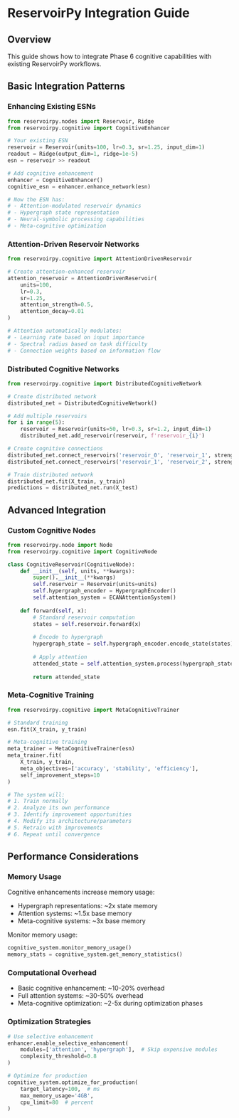 # ReservoirPy Integration Guide

## Overview
This guide shows how to integrate Phase 6 cognitive capabilities with existing ReservoirPy workflows.

## Basic Integration Patterns

### Enhancing Existing ESNs
```python
from reservoirpy.nodes import Reservoir, Ridge
from reservoirpy.cognitive import CognitiveEnhancer

# Your existing ESN
reservoir = Reservoir(units=100, lr=0.3, sr=1.25, input_dim=1)
readout = Ridge(output_dim=1, ridge=1e-5)
esn = reservoir >> readout

# Add cognitive enhancement
enhancer = CognitiveEnhancer()
cognitive_esn = enhancer.enhance_network(esn)

# Now the ESN has:
# - Attention-modulated reservoir dynamics
# - Hypergraph state representation
# - Neural-symbolic processing capabilities
# - Meta-cognitive optimization
```

### Attention-Driven Reservoir Networks
```python
from reservoirpy.cognitive import AttentionDrivenReservoir

# Create attention-enhanced reservoir
attention_reservoir = AttentionDrivenReservoir(
    units=100,
    lr=0.3,
    sr=1.25,
    attention_strength=0.5,
    attention_decay=0.01
)

# Attention automatically modulates:
# - Learning rate based on input importance
# - Spectral radius based on task difficulty
# - Connection weights based on information flow
```

### Distributed Cognitive Networks
```python
from reservoirpy.cognitive import DistributedCognitiveNetwork

# Create distributed network
distributed_net = DistributedCognitiveNetwork()

# Add multiple reservoirs
for i in range(5):
    reservoir = Reservoir(units=50, lr=0.3, sr=1.2, input_dim=1)
    distributed_net.add_reservoir(reservoir, f'reservoir_{i}')

# Create cognitive connections
distributed_net.connect_reservoirs('reservoir_0', 'reservoir_1', strength=0.3)
distributed_net.connect_reservoirs('reservoir_1', 'reservoir_2', strength=0.4)

# Train distributed network
distributed_net.fit(X_train, y_train)
predictions = distributed_net.run(X_test)
```

## Advanced Integration

### Custom Cognitive Nodes
```python
from reservoirpy.node import Node
from reservoirpy.cognitive import CognitiveNode

class CognitiveReservoir(CognitiveNode):
    def __init__(self, units, **kwargs):
        super().__init__(**kwargs)
        self.reservoir = Reservoir(units=units)
        self.hypergraph_encoder = HypergraphEncoder()
        self.attention_system = ECANAttentionSystem()
    
    def forward(self, x):
        # Standard reservoir computation
        states = self.reservoir.forward(x)
        
        # Encode to hypergraph
        hypergraph_state = self.hypergraph_encoder.encode_state(states)
        
        # Apply attention
        attended_state = self.attention_system.process(hypergraph_state)
        
        return attended_state
```

### Meta-Cognitive Training
```python
from reservoirpy.cognitive import MetaCognitiveTrainer

# Standard training
esn.fit(X_train, y_train)

# Meta-cognitive training
meta_trainer = MetaCognitiveTrainer(esn)
meta_trainer.fit(
    X_train, y_train,
    meta_objectives=['accuracy', 'stability', 'efficiency'],
    self_improvement_steps=10
)

# The system will:
# 1. Train normally
# 2. Analyze its own performance
# 3. Identify improvement opportunities
# 4. Modify its architecture/parameters
# 5. Retrain with improvements
# 6. Repeat until convergence
```

## Performance Considerations

### Memory Usage
Cognitive enhancements increase memory usage:
- Hypergraph representations: ~2x state memory
- Attention systems: ~1.5x base memory
- Meta-cognitive systems: ~3x base memory

Monitor memory usage:
```python
cognitive_system.monitor_memory_usage()
memory_stats = cognitive_system.get_memory_statistics()
```

### Computational Overhead
- Basic cognitive enhancement: ~10-20% overhead
- Full attention systems: ~30-50% overhead
- Meta-cognitive optimization: ~2-5x during optimization phases

### Optimization Strategies
```python
# Use selective enhancement
enhancer.enable_selective_enhancement(
    modules=['attention', 'hypergraph'],  # Skip expensive modules
    complexity_threshold=0.8
)

# Optimize for production
cognitive_system.optimize_for_production(
    target_latency=100,  # ms
    max_memory_usage='4GB',
    cpu_limit=80  # percent
)
```
